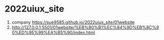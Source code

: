 # 2022uiux_site
1. company https://sue9585.github.io/2022uiux_site/01website
2. http://127.0.0.1:5501/01website/%EB%B0%B1%EC%84%9D%EB%8C%80%ED%95%99%EA%B5%90/index.html
